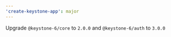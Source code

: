 ```yaml
---
'create-keystone-app': major
---
```


Upgrade `@keystone-6/core` to `2.0.0` and `@keystone-6/auth` to `3.0.0`
